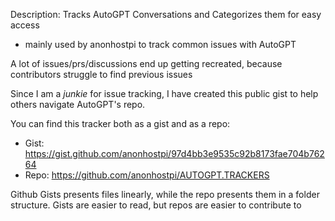 Description: Tracks AutoGPT Conversations and Categorizes them for easy access
- mainly used by anonhostpi to track common issues with AutoGPT

A lot of issues/prs/discussions end up getting recreated, because contributors struggle to find previous issues

Since I am a _junkie_ for issue tracking, I have created this public gist to help others navigate AutoGPT's repo.

You can find this tracker both as a gist and as a repo:
- Gist: https://gist.github.com/anonhostpi/97d4bb3e9535c92b8173fae704b76264
- Repo: https://github.com/anonhostpi/AUTOGPT.TRACKERS

Github Gists presents files linearly, while the repo presents them in a folder structure. Gists are easier to read, but repos are easier to contribute to